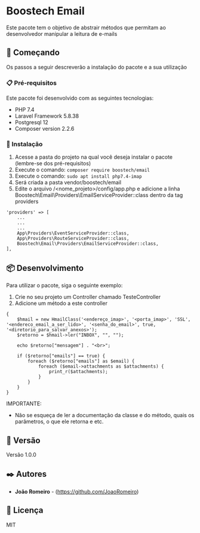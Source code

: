 # Boostech Email

Este pacote tem o objetivo de abstrair métodos que permitam ao desenvolvedor manipular a leitura de e-mails

## 🚀 Começando

Os passos a seguir descreverão a instalação do pacote e a sua utilização

### 📋 Pré-requisitos

Este pacote foi desenvolvido com as seguintes tecnologias:
- PHP 7.4
- Laravel Framework 5.8.38
- Postgresql 12
- Composer version 2.2.6

### 🔧 Instalação

1) Acesse a pasta do projeto na qual você deseja instalar o pacote (lembre-se dos pré-requisitos)
2) Execute o comando: ```composer require boostech/email```
3) Execute o comando: ```sudo apt install php7.4-imap```
4) Será criada a pasta vendor/boostech/email
5) Edite o arquivo /<nome_projeto>/config/app.php e adicione a linha Boostech\Email\Providers\EmailServiceProvider::class dentro da tag providers
```
'providers' => [
    ...
    ...
    ...
    App\Providers\EventServiceProvider::class,
    App\Providers\RouteServiceProvider::class,
    Boostech\Email\Providers\EmailServiceProvider::class,
],
```

## 📦 Desenvolvimento

Para utilizar o pacote, siga o seguinte exemplo:

1) Crie no seu projeto um Controller chamado TesteController
3) Adicione um método a este controller
```public function teste()
{
    $hmail = new HmailClass('<endereço_imap>', '<porta_imap>', 'SSL', '<endereco_email_a_ser_lido>', '<senha_do_email>', true, '<diretorio_para_salvar_anexos>');
    $retorno = $hmail->ler("INBOX", "", "");

    echo $retorno["mensagem"] . "<br>";

    if ($retorno["emails"] == true) {
        foreach ($retorno["emails"] as $email) {
            foreach ($email->attachments as $attachments) {
                print_r($attachments);
            }
        }
    }
}
```
    
IMPORTANTE:
- Não se esqueça de ler a documentação da classe e do método, quais os parâmetros, o que ele retorna e etc.

## 📌 Versão

Versão 1.0.0

## ✒️ Autores

* **João Romeiro** - (https://github.com/JoaoRomeiro)

## 📄 Licença

MIT
